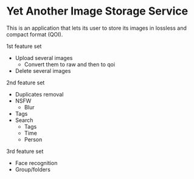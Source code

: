 # Yet Another Image Storage Service

This is an application that lets its user to store its images in lossless and compact format (QOI).


1st feature set 
- Upload several images
    - Convert them to raw and then to qoi
- Delete several images

2nd feature set
- Duplicates removal
- NSFW
    - Blur
- Tags
- Search
    - Tags
    - Time
    - Person

3rd feature set 
- Face recognition
- Group/folders
